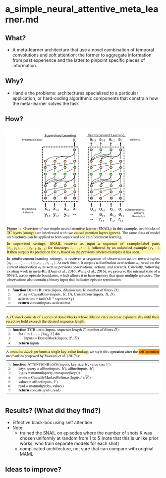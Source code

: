 # a_simple_neural_attentive_meta_learner.md
## What?
- A meta-learner architecture that use a novel combination of temporal convolutions and soft attention; the former to aggregate information from past experience and the latter to pinpoint specific pieces of information.
## Why?
- Handle the problems: architectures specialized to a particular application, or hard-coding algorithmic components that constrain how the meta-learner solves the task
## How?
![alt text](../images/snail.png)
![alt text](../images/snail_dense.png)
![alt text](../images/snail_tc_attention.png)
## Results? (What did they find?)
- Effective black-box using self attention 
- Note:
    - trained the SNAIL on episodes where the number of shots K was chosen uniformly at random from 1 to 5 (note that this is unlike prior works, who train separate models for each shot)
    - complicated architecture, not sure that can compare with original MAML
## Ideas to improve?

<!-- REFERENCE -->
